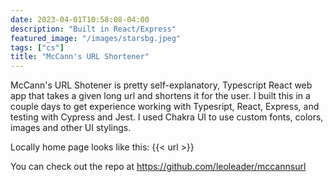 ```yaml
---
date: 2023-04-01T10:58:08-04:00
description: "Built in React/Express"
featured_image: "/images/starsbg.jpeg"
tags: ["cs"]
title: "McCann's URL Shortener"
---
```


McCann's URL Shotener is pretty self-explanatory, Typescript React web app that takes a given long url and shortens it for the user. I built this in a couple days to get experience working with Typesript, React, Express, and testing with Cypress and Jest. I used Chakra UI to use custom fonts, colors, images and other UI stylings. 

Locally home page looks like this:
{{< url >}}

You can check out the repo at https://github.com/leoleader/mccannsurl